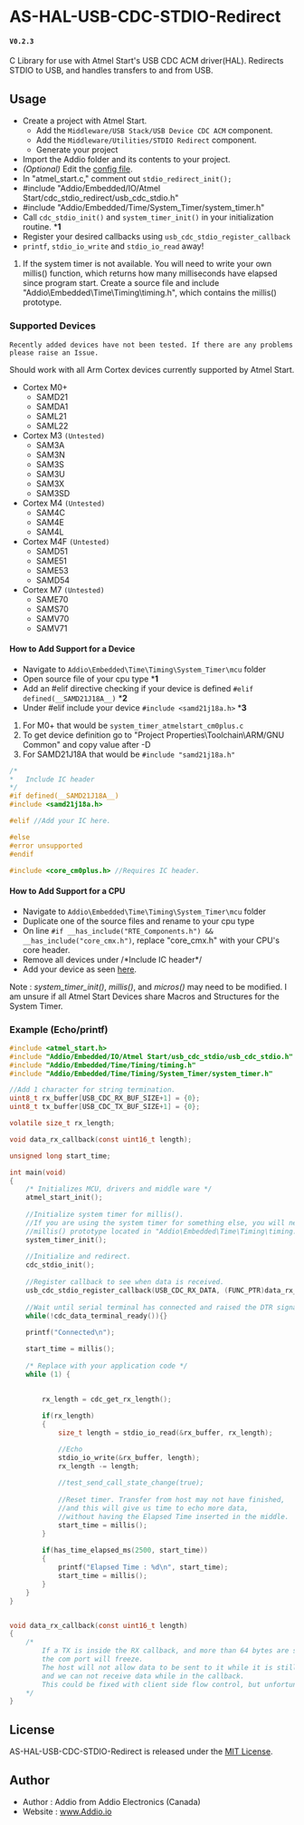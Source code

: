 # AS-HAL-USB-CDC-STDIO-Redirect
#### `V0.2.3`

C Library for use with Atmel Start's USB CDC ACM driver(HAL). 
Redirects STDIO to USB, and handles transfers to and from USB.

## Usage

- Create a project with Atmel Start.
  - Add the `Middleware/USB Stack/USB Device CDC ACM` component.
  - Add the `Middleware/Utilities/STDIO Redirect` component.
  - Generate your project
- Import the Addio folder and its contents to your project.
- _(Optional)_ Edit the [config file](https://github.com/AddioElectronics/AS-HAL-USB-CDC-STDIO-Redirect/blob/master/Addio/Embedded/IO/Atmel%20Start/usb_cdc_stdio/usb_cdc_stdio_config.h).
- In "atmel_start.c," comment out `stdio_redirect_init();`
- #include "Addio/Embedded/IO/Atmel Start/cdc_stdio_redirect/usb_cdc_stdio.h"
- #include "Addio/Embedded/Time/System_Timer/system_timer.h"
- Call `cdc_stdio_init()` and `system_timer_init()` in your initialization routine. ***1**
- Register your desired callbacks using `usb_cdc_stdio_register_callback`
- `printf`, `stdio_io_write` and `stdio_io_read`  away!

1. If the system timer is not available. You will need to write your own millis() function, which returns how many milliseconds have elapsed since program start.
 Create a source file and include "Addio\Embedded\Time\Timing\timing.h", which contains the millis() prototype.

### Supported Devices
`Recently added devices have not been tested. If there are any problems please raise an Issue.`

Should work with all Arm Cortex devices currently supported by Atmel Start.
- Cortex M0+
    - SAMD21
    - SAMDA1
    - SAML21
    - SAML22
- Cortex M3 `(Untested)`
    - SAM3A
    - SAM3N
    - SAM3S
    - SAM3U
    - SAM3X
    - SAM3SD
- Cortex M4 `(Untested)`
    - SAM4C
    - SAM4E
    - SAM4L
- Cortex M4F `(Untested)`
    - SAMD51
    - SAME51
    - SAME53
    - SAMD54
- Cortex M7 `(Untested)`
    - SAME70
    - SAMS70
    - SAMV70
    - SAMV71

#### How to Add Support for a Device
- Navigate to `Addio\Embedded\Time\Timing\System_Timer\mcu` folder
- Open source file of your cpu type ***1** 
- Add an #elif directive checking if your device is defined `#elif defined(__SAMD21J18A__)` ***2**
- Under #elif include your device `#include <samd21j18a.h>` ***3**

1. For M0+ that would be `system_timer_atmelstart_cm0plus.c`
2. To get device definition go to "Project Properties\Toolchain\ARM/GNU Common" and copy value after -D
3. For SAMD21J18A that would be `#include "samd21j18a.h"`

``` C
/*
*	Include IC header
*/
#if defined(__SAMD21J18A__)
#include <samd21j18a.h>

#elif //Add your IC here.

#else
#error unsupported
#endif

#include <core_cm0plus.h> //Requires IC header.
```

#### How to Add Support for a CPU
- Navigate to `Addio\Embedded\Time\Timing\System_Timer\mcu` folder
- Duplicate one of the source files and rename to your cpu type
- On line `#if __has_include("RTE_Components.h") && __has_include("core_cmx.h")`, replace "core_cmx.h" with your CPU's core header.
- Remove all devices under /\*Include IC header\*/
- Add your device as seen [here](#####How-to-Add-Support-for-a-Device). 

Note : *system_timer_init()*, *millis()*, and *micros()* may need to be modified. I am unsure if all Atmel Start Devices share Macros and Structures for the System Timer.

### Example (Echo/printf)

``` C
#include <atmel_start.h>
#include "Addio/Embedded/IO/Atmel Start/usb_cdc_stdio/usb_cdc_stdio.h"
#include "Addio/Embedded/Time/Timing/timing.h"
#include "Addio/Embedded/Time/Timing/System_Timer/system_timer.h"

//Add 1 character for string termination.
uint8_t rx_buffer[USB_CDC_RX_BUF_SIZE+1] = {0};
uint8_t tx_buffer[USB_CDC_TX_BUF_SIZE+1] = {0};

volatile size_t rx_length;

void data_rx_callback(const uint16_t length);

unsigned long start_time;

int main(void)
{
	/* Initializes MCU, drivers and middle ware */
	atmel_start_init();
	
	//Initialize system timer for millis().
	//If you are using the system timer for something else, you will need to create your own millis() function.
	//millis() prototype located in "Addio\Embedded\Time\Timing\timing.h"
	system_timer_init();
	
	//Initialize and redirect.
	cdc_stdio_init();
	
	//Register callback to see when data is received.
	usb_cdc_stdio_register_callback(USB_CDC_RX_DATA, (FUNC_PTR)data_rx_callback);	
	
	//Wait until serial terminal has connected and raised the DTR signal
	while(!cdc_data_terminal_ready()){}
	
	printf("Connected\n");

	start_time = millis();
	
	/* Replace with your application code */
	while (1) {
		

		rx_length = cdc_get_rx_length();
		
		if(rx_length)
		{
			size_t length = stdio_io_read(&rx_buffer, rx_length);

			//Echo
			stdio_io_write(&rx_buffer, length);
			rx_length -= length;
		
			//test_send_call_state_change(true);
			
			//Reset timer. Transfer from host may not have finished,
			//and this will give us time to echo more data, 
			//without having the Elapsed Time inserted in the middle.
			start_time = millis();
		}
		
		if(has_time_elapsed_ms(2500, start_time))
		{
			printf("Elapsed Time : %d\n", start_time);
			start_time = millis();
		}
	}
}


void data_rx_callback(const uint16_t length)
{
	/*
		If a TX is inside the RX callback, and more than 64 bytes are sent from the host,
		the com port will freeze. 
		The host will not allow data to be sent to it while it is still trying to send data,
		and we can not receive data while in the callback.
		This could be fixed with client side flow control, but unfortunately the HAL CDC ACM does not support it.
	*/
}
```

## License

AS-HAL-USB-CDC-STDIO-Redirect is released under the [MIT License](http://www.opensource.org/licenses/MIT).

## Author

- Author : Addio from Addio Electronics (Canada)
- Website : www.Addio.io

